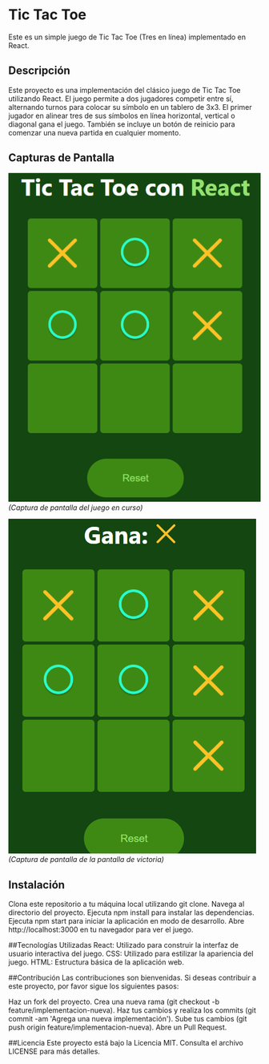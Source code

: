 # Tic Tac Toe
Este es un simple juego de Tic Tac Toe (Tres en línea) implementado en React.

## Descripción
Este proyecto es una implementación del clásico juego de Tic Tac Toe utilizando React. El juego permite a dos jugadores competir entre sí, alternando turnos para colocar su símbolo en un tablero de 3x3. El primer jugador en alinear tres de sus símbolos en línea horizontal, vertical o diagonal gana el juego. También se incluye un botón de reinicio para comenzar una nueva partida en cualquier momento.

## Capturas de Pantalla
![Captura de Pantalla 1](./src/Components/Assets/Screenshot%202024-04-01%20210424.png)
_(Captura de pantalla del juego en curso)_

![Captura de Pantalla ](./src/Components/Assets/Screenshot%202024-04-01%20210501.png)
_(Captura de pantalla de la pantalla de victoria)_

## Instalación
Clona este repositorio a tu máquina local utilizando git clone.
Navega al directorio del proyecto.
Ejecuta npm install para instalar las dependencias.
Ejecuta npm start para iniciar la aplicación en modo de desarrollo.
Abre http://localhost:3000 en tu navegador para ver el juego.

##Tecnologías Utilizadas
React: Utilizado para construir la interfaz de usuario interactiva del juego.
CSS: Utilizado para estilizar la apariencia del juego.
HTML: Estructura básica de la aplicación web.

##Contribución
Las contribuciones son bienvenidas. Si deseas contribuir a este proyecto, por favor sigue los siguientes pasos:

Haz un fork del proyecto.
Crea una nueva rama (git checkout -b feature/implementacion-nueva).
Haz tus cambios y realiza los commits (git commit -am 'Agrega una nueva implementación').
Sube tus cambios (git push origin feature/implementacion-nueva).
Abre un Pull Request.

##Licencia
Este proyecto está bajo la Licencia MIT. Consulta el archivo LICENSE para más detalles.